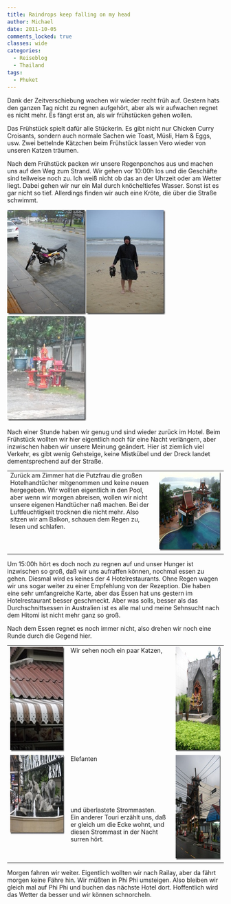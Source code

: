 ```yaml
---
title: Raindrops keep falling on my head
author: Michael
date: 2011-10-05
comments_locked: true
classes: wide
categories:
  - Reiseblog
  - Thailand
tags:
  - Phuket
---
```


<p>Dank der Zeitverschiebung wachen wir wieder recht früh auf. Gestern hats den ganzen Tag nicht zu regnen aufgehört, aber als wir aufwachen regnet es nicht mehr. Es fängt erst an, als wir frühstücken gehen wollen.</p>  <p>Das Frühstück spielt dafür alle Stückerln. Es gibt nicht nur Chicken Curry Croisants, sondern auch normale Sachen wie Toast, Müsli, Ham &amp; Eggs, usw. Zwei bettelnde Kätzchen beim Frühstück lassen Vero wieder von unseren Katzen träumen.</p>  <p>Nach dem Frühstück packen wir unsere Regenponchos aus und machen uns auf den Weg zum Strand. Wir gehen vor 10:00h los und die Geschäfte sind teilweise noch zu. Ich weiß nicht ob das an der Uhrzeit oder am Wetter liegt. Dabei gehen wir nur ein Mal durch knöcheltiefes Wasser. Sonst ist es gar nicht so tief. Allerdings finden wir auch eine Kröte, die über die Straße schwimmt.</p>  <p><a href="/assets/images/2011/10/DSCN2319.jpg"><img src="/assets/images/2011/10/DSCN2319_thumb.jpg" width="184" height="244" alt="DSCN2319" border="0" /></a><a href="/assets/images/2011/10/DSCN2322.jpg"><img src="/assets/images/2011/10/DSCN2322_thumb.jpg" width="184" height="244" alt="DSCN2322" border="0" /></a><a href="/assets/images/2011/10/DSCN2324.jpg"><img src="/assets/images/2011/10/DSCN2324_thumb.jpg" width="184" height="244" alt="DSCN2324" border="0" /></a></p>  <p>Nach einer Stunde haben wir genug und sind wieder zurück im Hotel. Beim Frühstück wollten wir hier eigentlich noch für eine Nacht verlängern, aber inzwischen haben wir unsere Meinung geändert. Hier ist ziemlich viel Verkehr, es gibt wenig Gehsteige, keine Mistkübel und der Dreck landet dementsprechend auf der Straße.</p>  <table border="0" cellspacing="0" cellpadding="2" width="676"><tbody>     <tr>       <td valign="top" width="454">Zurück am Zimmer hat die Putzfrau die großen Hotelhandtücher mitgenommen und keine neuen hergegeben. Wir wollten eigentlich in den Pool, aber wenn wir morgen abreisen, wollen wir nicht unsere eigenen Handtücher naß machen. Bei der Luftfeuchtigkeit trocknen die nicht mehr. Also sitzen wir am Balkon, schauen dem Regen zu, lesen und schlafen.</td>        <td valign="top" width="220"><a href="/assets/images/2011/10/IMG_1856.jpg"><img src="/assets/images/2011/10/IMG_1856_thumb.jpg" width="244" height="184" alt="IMG_1856" border="0" /></a></td>     </tr>   </tbody></table>  <p>Um 15:00h hört es doch noch zu regnen auf und unser Hunger ist inzwischen so groß, daß wir uns aufraffen können, nochmal essen zu gehen. Diesmal wird es keines der 4 Hotelrestaurants. Ohne Regen wagen wir uns sogar weiter zu einer Empfehlung von der Rezeption. Die haben eine sehr umfangreiche Karte, aber das Essen hat uns gestern im Hotelrestaurant besser geschmeckt. Aber was solls, besser als das Durchschnittsessen in Australien ist es alle mal und meine Sehnsucht nach dem Hitomi ist nicht mehr ganz so groß.</p>  <p>Nach dem Essen regnet es noch immer nicht, also drehen wir noch eine Runde durch die Gegend hier.</p>  <table border="0" cellspacing="0" cellpadding="2" width="680"><tbody>     <tr>       <td valign="top" width="200"><a href="/assets/images/2011/10/DSCN2334_1.jpg"><img src="/assets/images/2011/10/DSCN2334_thumb_1.jpg" width="184" height="244" alt="DSCN2334" border="0" /></a></td>        <td valign="top" width="312">Wir sehen noch ein paar Katzen,</td>        <td valign="top" width="166"><a href="/assets/images/2011/10/DSCN2335.jpg"><img src="/assets/images/2011/10/DSCN2335_thumb.jpg" width="184" height="244" alt="DSCN2335" border="0" /></a></td>     </tr>      <tr>       <td valign="top" width="200"><a href="/assets/images/2011/10/DSCN2339.jpg"><img src="/assets/images/2011/10/DSCN2339_thumb.jpg" width="244" height="184" alt="DSCN2339" border="0" /></a></td>        <td valign="top" width="312">Elefanten          <br />          <br />          <br />          <br />          <br />          <br />          <br />und überlastete Strommasten.           <br />Ein anderer Touri erzählt uns, daß er gleich um die Ecke wohnt, und diesen Strommast in der Nacht surren hört.</td>        <td valign="top" width="166"><a href="/assets/images/2011/10/DSCN2340_1.jpg"><img src="/assets/images/2011/10/DSCN2340_thumb_1.jpg" width="184" height="244" alt="DSCN2340" border="0" /></a></td>     </tr>   </tbody></table>  <p>Morgen fahren wir weiter. Eigentlich wollten wir nach Railay, aber da fährt morgen keine Fähre hin. Wir müßten in Phi Phi umsteigen. Also bleiben wir gleich mal auf Phi Phi und buchen das nächste Hotel dort. Hoffentlich wird das Wetter da besser und wir können schnorcheln.</p>
